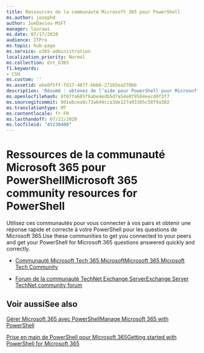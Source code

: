 ```yaml
---
title: Ressources de la communauté Microsoft 365 pour PowerShell
ms.author: josephd
author: JoeDavies-MSFT
manager: laurawi
ms.date: 07/17/2020
audience: ITPro
ms.topic: hub-page
ms.service: o365-administration
localization_priority: Normal
ms.collection: Ent_O365
f1.keywords:
- CSH
ms.custom: ''
ms.assetid: ebe0f5ff-fd17-487f-bbb6-271b5ea270bb
description: 'Résumé : obtenez de l’aide pour PowerShell pour Microsoft 365 de ces lieux de la communauté.'
ms.openlocfilehash: 8f07fa685f6abe4edb5d7a54a0f9584eecd0f3f7
ms.sourcegitcommit: 0d1ebcea8c73a644cca3de127a93385c58f9a302
ms.translationtype: MT
ms.contentlocale: fr-FR
ms.lasthandoff: 07/22/2020
ms.locfileid: "45230400"
---
```

# <a name="microsoft-365-community-resources-for-powershell"></a><span data-ttu-id="0d96b-103">Ressources de la communauté Microsoft 365 pour PowerShell</span><span class="sxs-lookup"><span data-stu-id="0d96b-103">Microsoft 365 community resources for PowerShell</span></span>

<span data-ttu-id="0d96b-104">Utilisez ces communautés pour vous connecter à vos pairs et obtenir une réponse rapide et correcte à votre PowerShell pour les questions de Microsoft 365.</span><span class="sxs-lookup"><span data-stu-id="0d96b-104">Use these communities to get you connected to your peers and get your PowerShell for Microsoft 365 questions answered quickly and correctly.</span></span> 
  
- [<span data-ttu-id="0d96b-105">Communauté Microsoft Tech 365 Microsoft</span><span class="sxs-lookup"><span data-stu-id="0d96b-105">Microsoft 365 Microsoft Tech Community</span></span>](https://techcommunity.microsoft.com/t5/microsoft-365/ct-p/microsoft365)
    
- [<span data-ttu-id="0d96b-106">Forum de la communauté TechNet Exchange Server</span><span class="sxs-lookup"><span data-stu-id="0d96b-106">Exchange Server TechNet community forum</span></span>](https://social.technet.microsoft.com/Forums/exchange/home?forum=exchangesvrgeneral)
    
## <a name="see-also"></a><span data-ttu-id="0d96b-107">Voir aussi</span><span class="sxs-lookup"><span data-stu-id="0d96b-107">See also</span></span>

[<span data-ttu-id="0d96b-108">Gérer Microsoft 365 avec PowerShell</span><span class="sxs-lookup"><span data-stu-id="0d96b-108">Manage Microsoft 365 with PowerShell</span></span>](manage-office-365-with-office-365-powershell.md)
  
[<span data-ttu-id="0d96b-109">Prise en main de PowerShell pour Microsoft 365</span><span class="sxs-lookup"><span data-stu-id="0d96b-109">Getting started with PowerShell for Microsoft 365</span></span>](getting-started-with-office-365-powershell.md)

